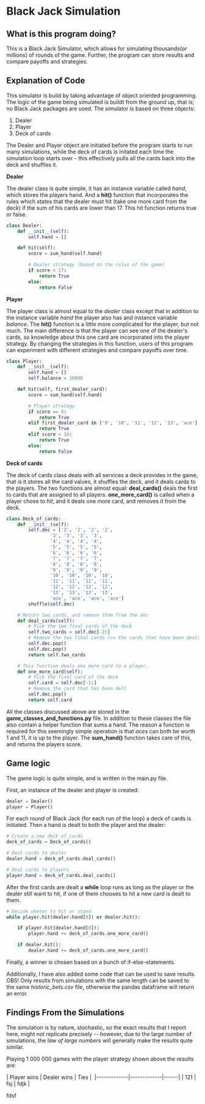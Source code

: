 # Black Jack Simulation

## What is this program doing? 

This is a Black Jack Simulator, which allows for simulating thousands(or millions) of rounds of the game. Further, the program can store results and compare payoffs and strategies. 


## Explanation of Code
This simulator is build by taking advantage of object oriented programming. The logic of the game being simulated is buildt from the ground up, that is; no Black Jack packages are used. The simulator is based on three objects:

1. Dealer 
1. Player 
1. Deck of cards

The Dealer and Player object are initiated before the program starts to run many simulations, while the deck of cards is initated each time the simulation loop starts over - this effectively pulls all the cards back into the deck and shuffles it. 

**Dealer**

The dealer class is quite simple, it has an instance variable called *hand*, which stores the players hand. And a **hit()** function that incorporates the rules which states that the dealer must hit (take one more card from the deck) if the sum of his cards are lower than 17. This hit function returns true or false. 

```python
class Dealer:
    def __init__(self):
        self.hand = []

    def hit(self):
        score = sum_hand(self.hand)

        # Dealer strategy (based on the rules of the game)
        if score < 17:
            return True
        else:
            return False
```

**Player**

The player class is almost equal to the *dealer* class except that in addition to the instance variable *hand* the player also has and instance variable *balance*. The **hit()** function is a little more complicated for the player, but not much. The main difference is that the player can see one of the dealer's cards, so knowledge about this one card are incorporated into the player strategy. By changing the strategies in this function, users of this program can experiment with different strategies and compare payoffs over time. 

```python
class Player:
    def __init__(self):
        self.hand = []
        self.balance = 10000

    def hit(self, first_dealer_card):
        score = sum_hand(self.hand)

        # Player strategy
        if score == 8:
            return True
        elif first_dealer_card in ['9', '10', '11', '12', '13', 'ace'] and score < 18:
            return True
        elif score < 16:
            return True
        else:
            return False

```

**Deck of cards** 

The deck of cards class deals with all services a deck provides in the game, that is it stores all the card values, it shuffles the deck, and it deals cards to the players. The two functions are almost equal: **deal_cards()** deals the first to cards that are assigned to all players. **one_more_card()** is called when a player chose to *hit*, and it deals one more card, and removes it from the deck. 

```python
class Deck_of_cards:
    def __init__(self):
        self.dec = ['2', '2', '2', '2',
                '3', '3', '3', '3',
                '4', '4', '4', '4',
                '5', '5', '5', '5',
                '6', '6', '6', '6',
                '7', '7', '7', '7',
                '8', '8', '8', '8',
                '9', '9', '9', '9',
                '10', '10', '10', '10',
                '11', '11', '11', '11',
                '12', '12', '12', '12',
                '13', '13', '13', '13',
                'ace', 'ace', 'ace', 'ace']
        shuffle(self.dec)

    # Return two cards, and remove them from the dec
    def deal_cards(self):
        # Pick the two final cards of the deck
        self.two_cards = self.dec[-2:]
        # Remove the two final cards (<= the cards that have been dealt to a player/dealer)
        self.dec.pop()
        self.dec.pop()
        return self.two_cards

    # This function deals one more card to a player.
    def one_more_card(self):
        # Pick the final card of the deck
        self.card = self.dec[-1:]
        # Remove the card that has been delt
        self.dec.pop()
        return self.card
```

All the classes discussed above are stored in the **game_classes_and_functions.py** file. In addition to these classes the file also contain a helper function that sums a hand. The reason a function is required for this seemingly simple operation is that *aces* can both be worth 1 and 11, it is up to the player. The **sum_hand()** function takes care of this, and returns the players score. 


## Game logic 

The game logic is quite simple, and is written in the main.py file. 

First, an instance of the dealer and player is created:
```python
dealer = Dealer()
player = Player()
```

For each round of Black Jack (for each run of the loop) a deck of cards is initiated. Then a hand is dealt to both the player and the dealer:
```python
# Create a new deck of cards
deck_of_cards = Deck_of_cards()

# Deal cards to dealer
dealer.hand = deck_of_cards.deal_cards()

# Deal cards to players
player.hand = deck_of_cards.deal_cards()
```

After the first cards are dealt a **while** loop runs as long as the player or the dealer still want to hit, if one of them chooses to hit a new card is dealt to them. 

```python
# Decide wheter to hit or stand
while player.hit(dealer.hand[0]) or dealer.hit():

    if player.hit(dealer.hand[0]):
        player.hand += deck_of_cards.one_more_card()

    if dealer.hit():
        dealer.hand += deck_of_cards.one_more_card()
```

Finally, a winner is chosen based on a bunch of if-else-statements.

Additionally, I have also added some code that can be used to save results. OBS! Only results from simulations with the same length can be saved to the same *historic_bets.csv* file, otherwise the pandas dataframe will return an error. 


## Findings From the Simulations 

The simulation is by nature, stochastic, so the exact results that I report here, might not replicate precisely -- however, due to the large number of simulations, the *law of large numbers* will generally make the results quite similar. 

Playing 1 000 000 games with the player strategy shown above the results are:

| Player wins | Dealer wins | Ties | 
|-------------|-------------|------|
| 121         |  fsj        | fdjk | 

fdsf






